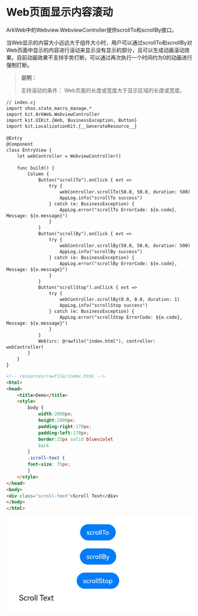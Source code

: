 # Web页面显示内容滚动

ArkWeb中的Webview.WebviewController提供scrollTo和scrollBy接口。

当Web显示的内容大小远远大于组件大小时，用户可以通过scrollTo和scrollBy对Web页面中显示的内容进行滚动来显示没有显示的部分，且可以生成动画滚动效果。目前动画效果不支持手势打断，可以通过再次执行一个时间约为0的动画进行强制打断。

> **说明：**
>
> 支持滚动的条件： Web页面的长度或宽度大于显示区域的长度或宽度。

<!-- compile -->

```cangjie
// index.cj
import ohos.state_macro_manage.*
import kit.ArkWeb.WebviewController
import kit.UIKit.{Web, BusinessException, Button}
import kit.LocalizationKit.{__GenerateResource__}

@Entry
@Component
class EntryView {
    let webController = WebviewController()

    func build() {
        Column {
            Button("scrollTo").onClick { evt =>
                try {
                    webController.scrollTo(50.0, 50.0, duration: 500)
                    AppLog.info("scrollTo success")
                } catch (e: BusinessException) {
                    AppLog.error("scrollTo ErrorCode: ${e.code},  Message: ${e.message}")
                }
            }
            Button("scrollBy").onClick { evt =>
                try {
                    webController.scrollBy(50.0, 50.0, duration: 500)
                    AppLog.info("scrollBy success")
                } catch (e: BusinessException) {
                    AppLog.error("scrollBy ErrorCode: ${e.code},  Message: ${e.message}")
                }
            }
            Button("scrollStop").onClick { evt =>
                try {
                    webController.scrollBy(0.0, 0.0, duration: 1)
                    AppLog.info("scrollStop success")
                } catch (e: BusinessException) {
                    AppLog.error("scrollStop ErrorCode: ${e.code},  Message: ${e.message}")
                }
            }
            Web(src: @rawfile("index.html"), controller: webController)
        }
    }
}
```

```html
<!-- resources/rawfile/index.html -->
<html>
<head>
    <title>Demo</title>
    <style>
        body {
            width:2000px;
            height:2000px;
            padding-right:170px;
            padding-left:170px;
            border:25px solid blueviolet
            back
        }
        .scroll-text {
        font-size: 75px;
        }
    </style>
</head>
<body>
<div class="scroll-text">Scroll Text</div>
</body>
</html>
```

![web-content-scrolling](figures/web-content-scrolling.gif)
